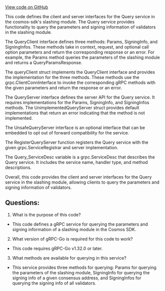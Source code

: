 [View code on GitHub](https://github.com/cosmos/cosmos-sdk/blob/main/api/cosmos/slashing/v1beta1/query_grpc.pb.go)

This code defines the client and server interfaces for the Query service in the cosmos-sdk's slashing module. The Query service provides functionality to query the parameters and signing information of validators in the slashing module. 

The QueryClient interface defines three methods: Params, SigningInfo, and SigningInfos. These methods take in context, request, and optional call option parameters and return the corresponding response or an error. For example, the Params method queries the parameters of the slashing module and returns a QueryParamsResponse. 

The queryClient struct implements the QueryClient interface and provides the implementation for the three methods. These methods use the grpc.ClientConnInterface to invoke the corresponding gRPC methods with the given parameters and return the response or an error. 

The QueryServer interface defines the server API for the Query service. It requires implementations for the Params, SigningInfo, and SigningInfos methods. The UnimplementedQueryServer struct provides default implementations that return an error indicating that the method is not implemented. 

The UnsafeQueryServer interface is an optional interface that can be embedded to opt out of forward compatibility for the service. 

The RegisterQueryServer function registers the Query service with the given grpc.ServiceRegistrar and server implementation. 

The Query_ServiceDesc variable is a grpc.ServiceDesc that describes the Query service. It includes the service name, handler type, and method descriptions. 

Overall, this code provides the client and server interfaces for the Query service in the slashing module, allowing clients to query the parameters and signing information of validators.
## Questions: 
 1. What is the purpose of this code?
- This code defines a gRPC service for querying the parameters and signing information of a slashing module in the Cosmos SDK.

2. What version of gRPC-Go is required for this code to work?
- This code requires gRPC-Go v1.32.0 or later.

3. What methods are available for querying in this service?
- This service provides three methods for querying: Params for querying the parameters of the slashing module, SigningInfo for querying the signing info of a given consensus address, and SigningInfos for querying the signing info of all validators.